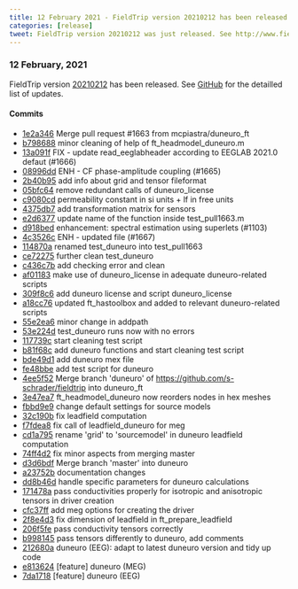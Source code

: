 ```yaml
---
title: 12 February 2021 - FieldTrip version 20210212 has been released
categories: [release]
tweet: FieldTrip version 20210212 was just released. See http://www.fieldtriptoolbox.org/#12-february-2021
---
```


### 12 February, 2021

FieldTrip version [20210212](http://github.com/fieldtrip/fieldtrip/releases/tag/20210212) has been released.
See [GitHub](https://github.com/fieldtrip/fieldtrip/compare/20210209...20210212) for the detailled list of updates.

#### Commits

- [1e2a346](http://github.com/fieldtrip/fieldtrip/commit/1e2a346) Merge pull request #1663 from mcpiastra/duneuro_ft
- [b798688](http://github.com/fieldtrip/fieldtrip/commit/b798688) minor cleaning of help of ft_headmodel_duneuro.m
- [13a091f](http://github.com/fieldtrip/fieldtrip/commit/13a091f) FIX - update read_eeglabheader according to EEGLAB 2021.0 defaut (#1666)
- [08996dd](http://github.com/fieldtrip/fieldtrip/commit/08996dd) ENH - CF phase-amplitude coupling (#1665)
- [2b40b95](http://github.com/fieldtrip/fieldtrip/commit/2b40b95) add info about grid and tensor fileformat
- [05bfc64](http://github.com/fieldtrip/fieldtrip/commit/05bfc64) remove redundant calls of duneuro_license
- [c9080cd](http://github.com/fieldtrip/fieldtrip/commit/c9080cd) permeability constant in si units + lf in free units
- [4375db7](http://github.com/fieldtrip/fieldtrip/commit/4375db7) add transformation matrix for sensors
- [e2d6377](http://github.com/fieldtrip/fieldtrip/commit/e2d6377) update name of the function inside test_pull1663.m
- [d918bed](http://github.com/fieldtrip/fieldtrip/commit/d918bed) enhancement: spectral estimation using superlets (#1103)
- [4c3526c](http://github.com/fieldtrip/fieldtrip/commit/4c3526c) ENH - updated file (#1667)
- [114870a](http://github.com/fieldtrip/fieldtrip/commit/114870a) renamed test_duneuro into test_pull1663
- [ce72275](http://github.com/fieldtrip/fieldtrip/commit/ce72275) further clean test_duneuro
- [c436c7b](http://github.com/fieldtrip/fieldtrip/commit/c436c7b) add checking error and clean
- [af01183](http://github.com/fieldtrip/fieldtrip/commit/af01183) make use of duneuro_license in adequate duneuro-related scripts
- [309f8c6](http://github.com/fieldtrip/fieldtrip/commit/309f8c6) add duneuro license and script duneuro_license
- [a18cc76](http://github.com/fieldtrip/fieldtrip/commit/a18cc76) updated ft_hastoolbox and added to relevant duneuro-related scripts
- [55e2ea6](http://github.com/fieldtrip/fieldtrip/commit/55e2ea6) minor change in addpath
- [53e224d](http://github.com/fieldtrip/fieldtrip/commit/53e224d) test_duneuro runs now with no errors
- [117739c](http://github.com/fieldtrip/fieldtrip/commit/117739c) start cleaning test script
- [b81f68c](http://github.com/fieldtrip/fieldtrip/commit/b81f68c) add duneuro functions and start cleaning test script
- [bde49d1](http://github.com/fieldtrip/fieldtrip/commit/bde49d1) add duneuro mex file
- [fe48bbe](http://github.com/fieldtrip/fieldtrip/commit/fe48bbe) add test script for duneuro
- [4ee5f52](http://github.com/fieldtrip/fieldtrip/commit/4ee5f52) Merge branch 'duneuro' of https://github.com/s-schrader/fieldtrip into duneuro_ft
- [3e47ea7](http://github.com/fieldtrip/fieldtrip/commit/3e47ea7) ft_headmodel_duneuro now reorders nodes in hex meshes
- [fbbd9e9](http://github.com/fieldtrip/fieldtrip/commit/fbbd9e9) change default settings for source models
- [32c190b](http://github.com/fieldtrip/fieldtrip/commit/32c190b) fix leadfield computation
- [f7fdea8](http://github.com/fieldtrip/fieldtrip/commit/f7fdea8) fix call of leadfield_duneuro for meg
- [cd1a795](http://github.com/fieldtrip/fieldtrip/commit/cd1a795) rename 'grid' to 'sourcemodel' in duneuro leadfield computation
- [74ff4d2](http://github.com/fieldtrip/fieldtrip/commit/74ff4d2) fix minor aspects from merging master
- [d3d6bdf](http://github.com/fieldtrip/fieldtrip/commit/d3d6bdf) Merge branch 'master' into duneuro
- [a23752b](http://github.com/fieldtrip/fieldtrip/commit/a23752b) documentation changes
- [dd8b46d](http://github.com/fieldtrip/fieldtrip/commit/dd8b46d) handle specific parameters for duneuro calculations
- [171478a](http://github.com/fieldtrip/fieldtrip/commit/171478a) pass conductivities properly for isotropic and anisotropic tensors in driver creation
- [cfc37ff](http://github.com/fieldtrip/fieldtrip/commit/cfc37ff) add meg options for creating the driver
- [2f8e4d3](http://github.com/fieldtrip/fieldtrip/commit/2f8e4d3) fix dimension of leadfield in ft_prepare_leadfield
- [206f5fe](http://github.com/fieldtrip/fieldtrip/commit/206f5fe) pass conductivity tensors correctly
- [b998145](http://github.com/fieldtrip/fieldtrip/commit/b998145) pass tensors differently to duneuro, add comments
- [212680a](http://github.com/fieldtrip/fieldtrip/commit/212680a) duneuro (EEG): adapt to latest duneuro version and tidy up code
- [e813624](http://github.com/fieldtrip/fieldtrip/commit/e813624) [feature] duneuro (MEG)
- [7da1718](http://github.com/fieldtrip/fieldtrip/commit/7da1718) [feature] duneuro (EEG)
